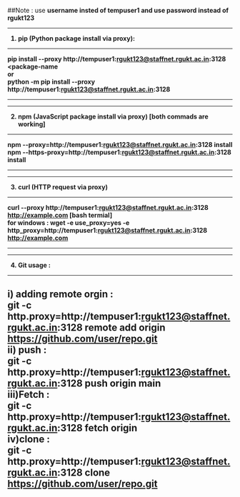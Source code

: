 ##Note :  use <b>username<b> insted of tempuser1 and use <b>password<b> instead of rgukt123

------------------------------------------------------------------------------------------------------------------------------------------------------------------------------
1) pip (Python package install via proxy):
------------------------------------------------------------------------------------------------------------------------------------------------------------------------------
  
pip install --proxy http://tempuser1:rgukt123@staffnet.rgukt.ac.in:3128 <package-name <br>
 or <br>
python -m pip install --proxy http://tempuser1:rgukt123@staffnet.rgukt.ac.in:3128 <package-name> <br>

------------------------------------------------------------------------------------------------------------------------------------------------------------------------------

  
------------------------------------------------------------------------------------------------------------------------------------------------------------------------------
2) npm (JavaScript package install via proxy) [both commads are working]
------------------------------------------------------------------------------------------------------------------------------------------------------------------------------

npm --proxy=http://tempuser1:rgukt123@staffnet.rgukt.ac.in:3128 install <package-name><br>
npm --https-proxy=http://tempuser1:rgukt123@staffnet.rgukt.ac.in:3128 install <package-name><br>

------------------------------------------------------------------------------------------------------------------------------------------------------------------------------

  
------------------------------------------------------------------------------------------------------------------------------------------------------------------------------
3) curl (HTTP request via proxy)
------------------------------------------------------------------------------------------------------------------------------------------------------------------------------

curl --proxy http://tempuser1:rgukt123@staffnet.rgukt.ac.in:3128 http://example.com [bash termial]<br>
for windows : wget -e use_proxy=yes -e http_proxy=http://tempuser1:rgukt123@staffnet.rgukt.ac.in:3128 http://example.com<br>
  
------------------------------------------------------------------------------------------------------------------------------------------------------------------------------


------------------------------------------------------------------------------------------------------------------------------------------------------------------------------
4) Git usage : 
------------------------------------------------------------------------------------------------------------------------------------------------------------------------------
i) adding remote orgin : <br> git -c http.proxy=http://tempuser1:rgukt123@staffnet.rgukt.ac.in:3128 remote add origin https://github.com/user/repo.git <br>
ii) push               : <br> git -c http.proxy=http://tempuser1:rgukt123@staffnet.rgukt.ac.in:3128 push origin main <br>
iii)Fetch              : <br> git -c http.proxy=http://tempuser1:rgukt123@staffnet.rgukt.ac.in:3128 fetch origin <br>
iv)clone               : <br> git -c http.proxy=http://tempuser1:rgukt123@staffnet.rgukt.ac.in:3128 clone https://github.com/user/repo.git <br> 
------------------------------------------------------------------------------------------------------------------------------------------------------------------------------


